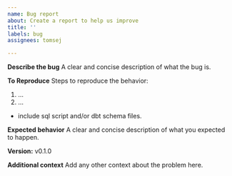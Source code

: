 ```yaml
---
name: Bug report
about: Create a report to help us improve
title: ''
labels: bug
assignees: tomsej

---
```


**Describe the bug**
A clear and concise description of what the bug is.

**To Reproduce**
Steps to reproduce the behavior:
1. ...
2. ...
+ include sql script and/or dbt schema files.

**Expected behavior**
A clear and concise description of what you expected to happen.

**Version:**
v0.1.0

**Additional context**
Add any other context about the problem here.
